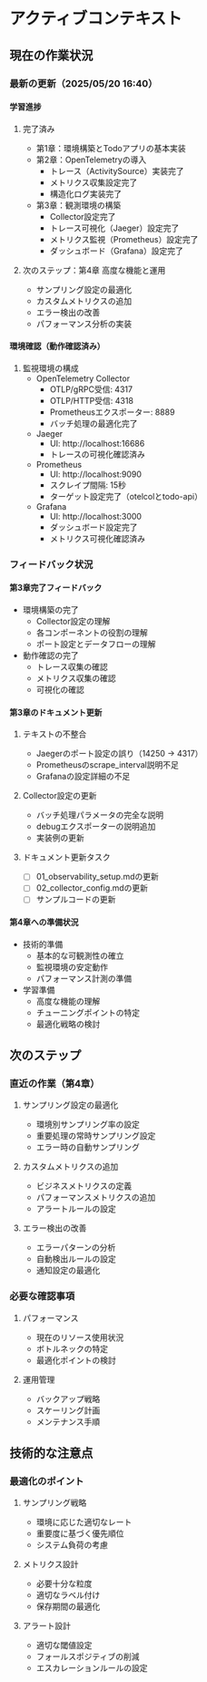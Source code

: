 # アクティブコンテキスト

## 現在の作業状況

### 最新の更新（2025/05/20 16:40）

#### 学習進捗
1. 完了済み
   - 第1章：環境構築とTodoアプリの基本実装
   - 第2章：OpenTelemetryの導入
     * トレース（ActivitySource）実装完了
     * メトリクス収集設定完了
     * 構造化ログ実装完了
   - 第3章：観測環境の構築
     * Collector設定完了
     * トレース可視化（Jaeger）設定完了
     * メトリクス監視（Prometheus）設定完了
     * ダッシュボード（Grafana）設定完了

2. 次のステップ：第4章 高度な機能と運用
   - サンプリング設定の最適化
   - カスタムメトリクスの追加
   - エラー検出の改善
   - パフォーマンス分析の実装

#### 環境確認（動作確認済み）
1. 監視環境の構成
   - OpenTelemetry Collector
     * OTLP/gRPC受信: 4317
     * OTLP/HTTP受信: 4318
     * Prometheusエクスポーター: 8889
     * バッチ処理の最適化完了
   - Jaeger
     * UI: http://localhost:16686
     * トレースの可視化確認済み
   - Prometheus
     * UI: http://localhost:9090
     * スクレイプ間隔: 15秒
     * ターゲット設定完了（otelcolとtodo-api）
   - Grafana
     * UI: http://localhost:3000
     * ダッシュボード設定完了
     * メトリクス可視化確認済み

### フィードバック状況

#### 第3章完了フィードバック
- 環境構築の完了
  * Collector設定の理解
  * 各コンポーネントの役割の理解
  * ポート設定とデータフローの理解
- 動作確認の完了
  * トレース収集の確認
  * メトリクス収集の確認
  * 可視化の確認

#### 第3章のドキュメント更新
1. テキストの不整合
   - Jaegerのポート設定の誤り（14250 → 4317）
   - Prometheusのscrape_interval説明不足
   - Grafanaの設定詳細の不足

2. Collector設定の更新
   - バッチ処理パラメータの完全な説明
   - debugエクスポーターの説明追加
   - 実装例の更新

3. ドキュメント更新タスク
   - [ ] 01_observability_setup.mdの更新
   - [ ] 02_collector_config.mdの更新
   - [ ] サンプルコードの更新

#### 第4章への準備状況
- 技術的準備
  * 基本的な可観測性の確立
  * 監視環境の安定動作
  * パフォーマンス計測の準備
- 学習準備
  * 高度な機能の理解
  * チューニングポイントの特定
  * 最適化戦略の検討

## 次のステップ

### 直近の作業（第4章）
1. サンプリング設定の最適化
   - 環境別サンプリング率の設定
   - 重要処理の常時サンプリング設定
   - エラー時の自動サンプリング

2. カスタムメトリクスの追加
   - ビジネスメトリクスの定義
   - パフォーマンスメトリクスの追加
   - アラートルールの設定

3. エラー検出の改善
   - エラーパターンの分析
   - 自動検出ルールの設定
   - 通知設定の最適化

### 必要な確認事項
1. パフォーマンス
   - 現在のリソース使用状況
   - ボトルネックの特定
   - 最適化ポイントの検討

2. 運用管理
   - バックアップ戦略
   - スケーリング計画
   - メンテナンス手順

## 技術的な注意点

### 最適化のポイント
1. サンプリング戦略
   - 環境に応じた適切なレート
   - 重要度に基づく優先順位
   - システム負荷の考慮

2. メトリクス設計
   - 必要十分な粒度
   - 適切なラベル付け
   - 保存期間の最適化

3. アラート設計
   - 適切な閾値設定
   - フォールスポジティブの削減
   - エスカレーションルールの設定
